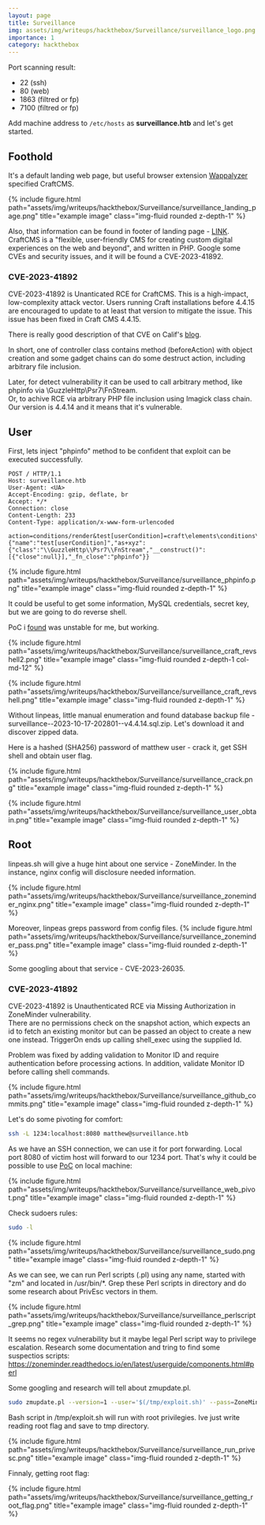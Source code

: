 ```yaml
---
layout: page
title: Surveillance
img: assets/img/writeups/hackthebox/Surveillance/surveillance_logo.png
importance: 1
category: hackthebox
---
```


Port scanning result:
* 22 (ssh)
* 80 (web)
* 1863 (filtred or fp)
* 7100 (filtred or fp)

Add machine address to ```/etc/hosts``` as **surveillance.htb** and let's get started.

## Foothold
It's a default landing web page, but useful browser extension [Wappalyzer](https://www.wappalyzer.com) specified CraftCMS.

{% include figure.html path="assets/img/writeups/hackthebox/Surveillance/surveillance_landing_page.png" title="example image" class="img-fluid rounded z-depth-1" %}

Also, that information can be found in footer of landing page - [LINK](https://github.com/craftcms/cms/tree/4.4.14).
CraftCMS is a "flexible, user-friendly CMS for creating custom digital experiences on the web and beyond", and written in PHP.
Google some CVEs and security issues, and it will be found a CVE-2023-41892.

### CVE-2023-41892
CVE-2023-41892 is Unanticated RCE for CraftCMS. This is a high-impact, low-complexity attack vector. Users running Craft installations before 4.4.15 are encouraged to update to at least that version to mitigate the issue. This issue has been fixed in Craft CMS 4.4.15.

There is really good description of that CVE on Calif's [blog](https://blog.calif.io/p/craftcms-rce).

In short, one of controller class contains method (beforeAction) with object creation and some gadget chains can do some destruct action, including arbitrary file inclusion.

Later, for detect vulnerability it can be used to call arbitrary method, like phpinfo via \\GuzzleHttp\\Psr7\\FnStream.\
Or, to achive RCE via arbitrary PHP file inclusion using Imagick class chain.\
Our version is 4.4.14 and it means that it's vulnerable.

## User
First, lets inject "phpinfo" method to be confident that exploit can be executed successfully.

```HTTP
POST / HTTP/1.1
Host: surveillance.htb
User-Agent: <UA>
Accept-Encoding: gzip, deflate, br
Accept: */*
Connection: close
Content-Length: 233
Content-Type: application/x-www-form-urlencoded

action=conditions/render&test[userCondition]=craft\elements\conditions\users\UserCondition&config={"name":"test[userCondition]","as+xyz":{"class":"\\GuzzleHttp\\Psr7\\FnStream","__construct()":[{"close":null}],"_fn_close":"phpinfo"}}
```

{% include figure.html path="assets/img/writeups/hackthebox/Surveillance/surveillance_phpinfo.png" title="example image" class="img-fluid rounded z-depth-1" %}

It could be useful to get some information, MySQL credentials, secret key, but we are going to do reverse shell.

PoC i [found](https://gist.github.com/to016/b796ca3275fa11b5ab9594b1522f7226) was unstable for me, but working.

{% include figure.html path="assets/img/writeups/hackthebox/Surveillance/surveillance_craft_revshell2.png" title="example image" class="img-fluid rounded z-depth-1 col-md-12" %}

{% include figure.html path="assets/img/writeups/hackthebox/Surveillance/surveillance_craft_revshell.png" title="example image" class="img-fluid rounded z-depth-1" %}

Without linpeas, little manual enumeration and found database backup file - surveillance--2023-10-17-202801--v4.4.14.sql.zip. Let's download it and discover zipped data.

Here is a hashed (SHA256) password of matthew user - crack it, get SSH shell and obtain user flag.

{% include figure.html path="assets/img/writeups/hackthebox/Surveillance/surveillance_crack.png" title="example image" class="img-fluid rounded z-depth-1" %}

{% include figure.html path="assets/img/writeups/hackthebox/Surveillance/surveillance_user_obtain.png" title="example image" class="img-fluid rounded z-depth-1" %}

## Root
linpeas.sh will give a huge hint about one service - ZoneMinder. In the instance, nginx config will disclosure needed information. 

{% include figure.html path="assets/img/writeups/hackthebox/Surveillance/surveillance_zoneminder_nginx.png" title="example image" class="img-fluid rounded z-depth-1" %}

Moreover, linpeas greps password from config files.
{% include figure.html path="assets/img/writeups/hackthebox/Surveillance/surveillance_zoneminder_pass.png" title="example image" class="img-fluid rounded z-depth-1" %}


Some googling about that service - CVE-2023-26035. 

### CVE-2023-41892
CVE-2023-41892 is Unauthenticated RCE via Missing Authorization in ZoneMinder vulnerability.\
There are no permissions check on the snapshot action, which expects an id to fetch an existing monitor but can be passed an object to create a new one instead. TriggerOn ends up calling shell_exec using the supplied Id.

Problem was fixed by adding validation to Monitor ID and require authentication before processing actions. In addition, validate Monitor ID before calling shell commands.

{% include figure.html path="assets/img/writeups/hackthebox/Surveillance/surveillance_github_commits.png" title="example image" class="img-fluid rounded z-depth-1" %}


Let's do some pivoting for comfort:

```bash
ssh -L 1234:localhost:8080 matthew@surveillance.htb
```

As we have an SSH connection, we can use it for port forwarding. Local port 8080 of victim host will forward to our 1234 port.
That's why it could be possible to use [PoC](https://github.com/rvizx/CVE-2023-26035) on local machine:

{% include figure.html path="assets/img/writeups/hackthebox/Surveillance/surveillance_web_pivot.png" title="example image" class="img-fluid rounded z-depth-1" %}

Check sudoers rules:
```bash
sudo -l
```

{% include figure.html path="assets/img/writeups/hackthebox/Surveillance/surveillance_sudo.png" title="example image" class="img-fluid rounded z-depth-1" %}

As we can see, we can run Perl scripts (.pl) using any name, started with "zm" and located in /usr/bin/*. Grep these Perl scripts in directory and do some research about PrivEsc vectors in them.

{% include figure.html path="assets/img/writeups/hackthebox/Surveillance/surveillance_perlscript_grep.png" title="example image" class="img-fluid rounded z-depth-1" %}

It seems no regex vulnerability but it maybe legal Perl script way to privilege escalation.
Research some documentation and tring to find some suspectios scripts:
https://zoneminder.readthedocs.io/en/latest/userguide/components.html#perl

Some googling and research will tell about zmupdate.pl.

```bash
sudo zmupdate.pl --version=1 --user='$(/tmp/exploit.sh)' --pass=ZoneMinderPassword2023
```

Bash script in /tmp/exploit.sh will run with root privilegies. Ive just write reading root flag and save to tmp directory.

{% include figure.html path="assets/img/writeups/hackthebox/Surveillance/surveillance_run_privesc.png" title="example image" class="img-fluid rounded z-depth-1" %}

Finnaly, getting root flag:

{% include figure.html path="assets/img/writeups/hackthebox/Surveillance/surveillance_getting_root_flag.png" title="example image" class="img-fluid rounded z-depth-1" %}